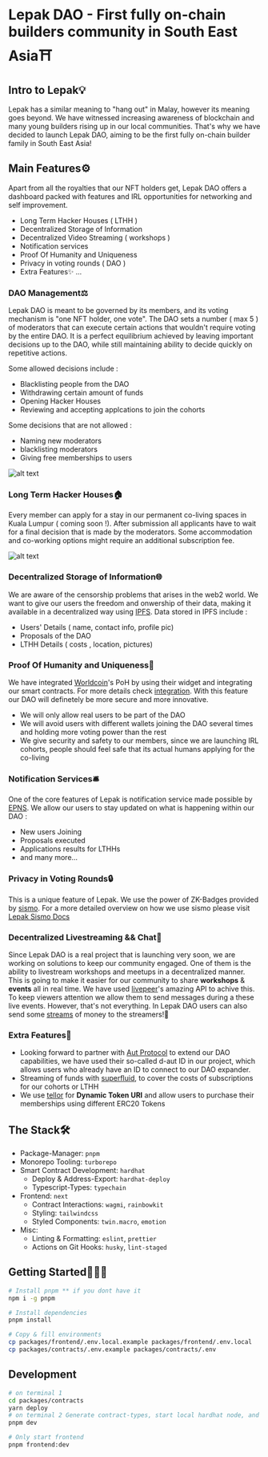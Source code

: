 # Lepak DAO - First fully on-chain builders community in South East Asia⛩

## **Intro to Lepak💡**

Lepak has a similar meaning to "hang out" in Malay, however its meaning goes beyond. We have witnessed increasing awareness of blockchain and many young builders rising up in our local communities. That's why we have decided to launch Lepak DAO, aiming to be the first fully on-chain builder family in South East Asia!

## **Main Features⚙️**
Apart from all the royalties that our NFT holders get, Lepak DAO offers a dashboard packed with features and IRL opportunities for networking and self improvement.

- Long Term Hacker Houses ( LTHH )
- Decentralized Storage of Information
- Decentralized Video Streaming ( workshops )
- Notification services 
- Proof Of Humanity and Uniqueness
- Privacy in voting rounds ( DAO )
- Extra Features✨ ...

### **DAO Management⚖️**

Lepak DAO is meant to be governed by its members, and its voting mechanism is "one NFT holder, one vote". The DAO sets a number ( max 5 ) of moderators that can execute certain actions that wouldn't require voting by the entire DAO. It is a perfect equilibrium achieved by leaving important decisions up to the DAO, while still maintaining ability to decide quickly on repetitive actions.

Some allowed decisions include :
  - Blacklisting people from the DAO
  - Withdrawing certain amount of funds
  - Opening Hacker Houses
  - Reviewing and accepting applcations to join the cohorts

Some decisions that are not allowed :
  - Naming new moderators
  - blacklisting moderators
  - Giving free memberships to users
  
![alt text](http://drive.google.com/uc?export=view&id=1KJpwCzDviXlZtTCFpTbsmalpL_gWiA9w)

### **Long Term Hacker Houses🏠**

Every member can apply for a stay in our permanent co-living spaces in Kuala Lumpur ( coming soon !). After submission all applicants have to wait for a final decision that is made by the moderators. Some accommodation and co-working options might require an additional subscription fee.

![alt text](http://drive.google.com/uc?export=view&id=1p_Jwm4xSATi_kluUcHFqWFXKVk7MI8jY)

### **Decentralized Storage of Information🌐**
We are aware of the censorship problems that arises in the web2 world. We want to give our users the freedom and onwership of their data, making it available in a decentralized way using [IPFS]('https://ipfs.tech/'). Data stored in IPFS include :
  - Users' Details ( name, contact info, profile pic)
  - Proposals of the DAO
  - LTHH Details ( costs , location, pictures)

### **Proof Of Humanity and Uniqueness💎**
We have integrated [Worldcoin](https://worldcoin.org/)'s PoH by using their widget and integrating our smart contracts. For more details check [integration](packages/contracts/contracts/LepakCore.sol). With this feature our DAO will definetely be more secure and more innovative. 
  - We will only allow real users to be part of the DAO
  - We will avoid users with different wallets joining the DAO several times and holding more voting power than the rest
  - We give security and safety to our members, since we are launching IRL cohorts, people should feel safe that its actual humans applying for the co-living


### **Notification Services🛎**
One of the core features of Lepak is notification service made possible by [EPNS](https://epns.io). We allow our users to stay updated on what is happening within our DAO :
  - New users Joining
  - Proposals executed
  - Applications results for LTHHs
  - and many more...

### **Privacy in Voting Rounds🔒**
This is a unique feature of Lepak. We use the power of ZK-Badges provided by [sismo](https://blog.sismo.io/what-is-sismo-part-1-zk-badges-73e7031bacda).
For a more detailed overview on how we use sismo please visit [Lepak Sismo Docs](packages/sismo/README.md)

### **Decentralized Livestreaming && Chat💭**
Since Lepak DAO is a real project that is launching very soon, we are working on solutions to keep our community engaged. One of them is the ability to livestream workshops and meetups in a decentralized manner. This is going to make it easier for our community to share **workshops** & **events** all in real time. We have used [livepeer](https://livepeer.org/)'s amazing API to achive this. To keep viewers attention we allow them to send messages during a these live events. However, that's not everything. In Lepak DAO users can also send some [streams](https://www.superfluid.finance/) of money to the streamers!🤑

### **Extra Features🦄**
  - Looking forward to partner with [Aut Protocol](https://docs.aut.id/v2/intro/what-is-aut) to extend our DAO capabilities, we have used their so-called d-aut ID in our project, which allows users who already have an ID to connect to our DAO expander.
  - Streaming of funds with [superfluid](https://www.superfluid.finance/), to cover the costs of subscriptions for our cohorts or LTHH
  - We use [tellor](https://tellor.io/) for **Dynamic Token URI** and allow users to purchase their memberships using different ERC20 Tokens

## The Stack🛠

- Package-Manager: `pnpm`
- Monorepo Tooling: `turborepo`
- Smart Contract Development: `hardhat`
  - Deploy & Address-Export: `hardhat-deploy`
  - Typescript-Types: `typechain`
- Frontend: `next`
  - Contract Interactions: `wagmi`, `rainbowkit`
  - Styling: `tailwindcss`
  - Styled Components: `twin.macro`, `emotion`
- Misc:
  - Linting & Formatting: `eslint`, `prettier`
  - Actions on Git Hooks: `husky`, `lint-staged`

## Getting Started🏃🏽‍♂️

```bash
# Install pnpm ** if you dont have it
npm i -g pnpm

# Install dependencies
pnpm install

# Copy & fill environments
cp packages/frontend/.env.local.example packages/frontend/.env.local
cp packages/contracts/.env.example packages/contracts/.env
```

## Development

```bash
# on terminal 1 
cd packages/contracts
yarn deploy
# on terminal 2 Generate contract-types, start local hardhat node, and start frontend with turborepo
pnpm dev

# Only start frontend
pnpm frontend:dev
```
